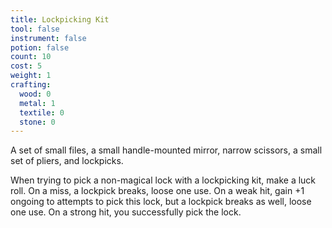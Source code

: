 ```yaml
---
title: Lockpicking Kit
tool: false
instrument: false
potion: false
count: 10
cost: 5
weight: 1
crafting:
  wood: 0
  metal: 1
  textile: 0
  stone: 0
---
```


A set of small files, a small handle-mounted mirror, narrow scissors, a small set of pliers, and lockpicks.

When trying to pick a non-magical lock with a lockpicking kit, make a luck roll. On a miss, a lockpick breaks, loose one use. On a weak hit, gain +1 ongoing to attempts to pick this lock, but a lockpick breaks as well, loose one use. On a strong hit, you successfully pick the lock.
